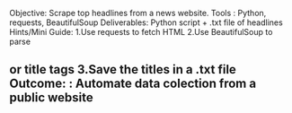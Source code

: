 Objective:  Scrape top headlines from a news website.
 Tools : Python, requests, BeautifulSoup
 Deliverables:  Python script + .txt file of headlines
 Hints/Mini Guide:
 1.Use requests to fetch HTML
 2.Use BeautifulSoup to parse <h2> or title tags
 3.Save the titles in a .txt file
 Outcome: :  Automate data colection from a public website
